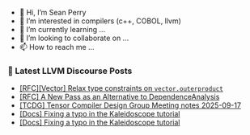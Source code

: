 - 👋 Hi, I’m Sean Perry
- 👀 I’m interested in compilers (c++, COBOL, llvm)
- 🌱 I’m currently learning ...
- 💞️ I’m looking to collaborate on ...
- 📫 How to reach me ...

<!---
s66perry/s66perry is a ✨ special ✨ repository because its `README.md` (this file) appears on your GitHub profile.
You can click the Preview link to take a look at your changes.
--->
### 📕 Latest LLVM Discourse Posts

<!-- DISCOURSE-LLVM:START -->
- [[RFC][Vector] Relax type constraints on `vector.outerproduct`](https://discourse.llvm.org/t/rfc-vector-relax-type-constraints-on-vector-outerproduct/88411#post_2)
- [[RFC] A New Pass as an Alternative to DependenceAnalysis](https://discourse.llvm.org/t/rfc-a-new-pass-as-an-alternative-to-dependenceanalysis/88403#post_8)
- [[TCDG] Tensor Compiler Design Group Meeting notes 2025-09-17](https://discourse.llvm.org/t/tcdg-tensor-compiler-design-group-meeting-notes-2025-09-17/88335#post_11)
- [[Docs] Fixing a typo in the Kaleidoscope tutorial](https://discourse.llvm.org/t/docs-fixing-a-typo-in-the-kaleidoscope-tutorial/88412#post_2)
- [[Docs] Fixing a typo in the Kaleidoscope tutorial](https://discourse.llvm.org/t/docs-fixing-a-typo-in-the-kaleidoscope-tutorial/88412#post_1)
<!-- DISCOURSE-LLVM:END -->
